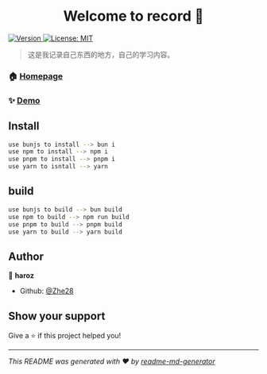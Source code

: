 <h1 align="center">Welcome to record 👋</h1>
<p>
  <a href="https://www.npmjs.com/package/record" target="_blank">
    <img alt="Version" src="https://img.shields.io/npm/v/record.svg">
  </a>
  <a href="#" target="_blank">
    <img alt="License: MIT" src="https://img.shields.io/badge/License-MIT-yellow.svg" />
  </a>
</p>

> 这是我记录自己东西的地方，自己的学习内容。

### 🏠 [Homepage](https://github.io/Zhe28)

### ✨ [Demo](https://zhe28.github.io/record/)

## Install

```bash
use bunjs to install --> bun i
use npm to install --> npm i
use pnpm to install --> pnpm i
use yarn to isntall --> yarn
```

## build

```bash
use bunjs to build --> bun build
use npm to build --> npm run build
use pnpm to build --> pnpm build
use yarn to build --> yarn build
```

## Author

👤 **haroz**

- Github: [@Zhe28](https://github.com/Zhe28)

## Show your support

Give a ⭐️ if this project helped you!

---

_This README was generated with ❤️ by [readme-md-generator](https://github.com/kefranabg/readme-md-generator)_
